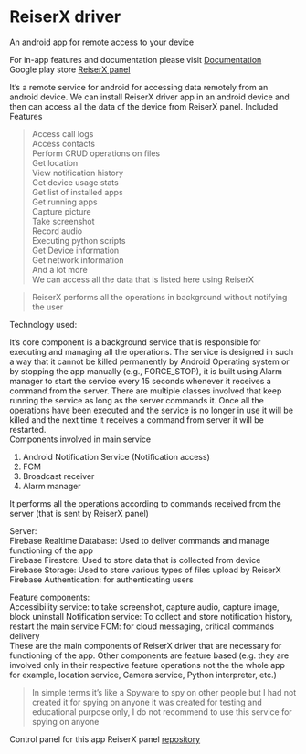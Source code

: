 # ReiserX driver
An android app for remote access to your device

For in-app features and documentation please visit [Documentation](http://reiserx.herokuapp.com/Documentation/)  
Google play store [ReiserX panel](https://play.google.com/store/apps/details?id=com.reiserx.myapplication24)

It’s a remote service for android for accessing data remotely from an android device. We can install 
ReiserX driver app in an android device and then can access all the data of the device from ReiserX 
panel. 
Included Features  
> Access call logs  
> Access contacts  
> Perform CRUD operations on files  
> Get location  
> View notification history  
> Get device usage stats  
> Get list of installed apps  
> Get running apps  
> Capture picture  
> Take screenshot  
> Record audio  
> Executing python scripts  
> Get Device information  
> Get network information  
> And a lot more  
We can access all the data that is listed here using ReiserX  


> ReiserX performs all the operations in background without notifying the 
user 

Technology used:

It’s core component is a background service that is responsible for executing and managing all the 
operations. The service is designed in such a way that it cannot be killed permanently by Android 
Operating system or by stopping the app manually (e.g., FORCE_STOP), it is built using Alarm manager to 
start the service every 15 seconds whenever it receives a command from the server. There are multiple 
classes involved that keep running the service as long as the server commands it. Once all the operations 
have been executed and the service is no longer in use it will be killed and the next time it receives a 
command from server it will be restarted.  
Components involved in main service  
1. Android Notification Service (Notification access)  
2. FCM  
3. Broadcast receiver  
4. Alarm manager  

It performs all the operations according to commands received from the server (that is sent by 
ReiserX panel)  

Server:  
Firebase Realtime Database: Used to deliver commands and manage functioning of the app  
Firebase Firestore: Used to store data that is collected from device  
Firebase Storage: Used to store various types of files upload by ReiserX  
Firebase Authentication: for authenticating users  

Feature components:  
Accessibility service: to take screenshot, capture audio, capture image, block uninstall 
Notification service: To collect and store notification history, restart the main service 
FCM: for cloud messaging, critical commands delivery  
These are the main components of ReiserX driver that are necessary for functioning of the app. 
Other components are feature based (e.g. they are involved only in their respective feature 
operations not the the whole app for example, location service, Camera service, Python 
interpreter, etc.)  

> In simple terms it’s like a Spyware to spy on other people but I had not created it for spying on 
anyone it was created for testing and educational purpose only, I do not recommend to use this 
service for spying on anyone  

Control panel for this app
ReiserX panel [repository](https://github.com/skzeeshan365/ReiserX.panel)  
